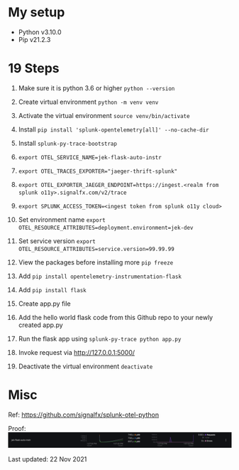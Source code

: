 # My setup

- Python v3.10.0
- Pip v21.2.3


# 19 Steps
1. Make sure it is python 3.6 or higher `python --version`


2. Create virtual environment `python -m venv venv`


3. Activate the virtual environment `source venv/bin/activate`


4. Install `pip install 'splunk-opentelemetry[all]' --no-cache-dir` 


5. Install `splunk-py-trace-bootstrap`


6. `export OTEL_SERVICE_NAME=jek-flask-auto-instr`


7. `export OTEL_TRACES_EXPORTER="jaeger-thrift-splunk"`


8. `export OTEL_EXPORTER_JAEGER_ENDPOINT=https://ingest.<realm from splunk o11y>.signalfx.com/v2/trace`


9. `export SPLUNK_ACCESS_TOKEN=<ingest token from splunk o11y cloud>`


10. Set environment name `export OTEL_RESOURCE_ATTRIBUTES=deployment.environment=jek-dev`
   

11. Set service version `export OTEL_RESOURCE_ATTRIBUTES=service.version=99.99.99`


12. View the packages before installing more `pip freeze`


13. Add `pip install opentelemetry-instrumentation-flask`


14. Add `pip install flask`


15. Create app.py file


16. Add the hello world flask code from this Github repo to your newly created app.py


17. Run the flask app using `splunk-py-trace python app.py`


18. Invoke request via http://127.0.0.1:5000/


19. Deactivate the virtual environment `deactivate`


# Misc

Ref: https://github.com/signalfx/splunk-otel-python

Proof: ![proof](proof.png "working proof")

Last updated: 22 Nov 2021
